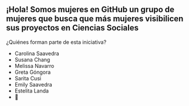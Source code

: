 ## ¡Hola! Somos mujeres en GitHub un grupo de mujeres que busca que más mujeres visibilicen sus proyectos en Ciencias Sociales
¿Quiénes forman parte de esta iniciativa?
- Carolina Saavedra
- Susana Chang
- Melissa Navarro
- Greta Góngora
- Sarita Cusi
- Emily Saavedra
- Estelita Landa
- 👋

<!--
**WomenInGitH/WomeninGitH** is a ✨ _special_ ✨ repository because its `README.md` (this file) appears on your GitHub profile.

Here are some ideas to get you started:

- 🔭 I’m currently working on ...
- 🌱 I’m currently learning ...
- 👯 I’m looking to collaborate on ...
- 🤔 I’m looking for help with ...
- 💬 Ask me about ...
- 📫 How to reach me: ...
- 😄 Pronouns: ...
- ⚡ Fun fact: ...
-->
